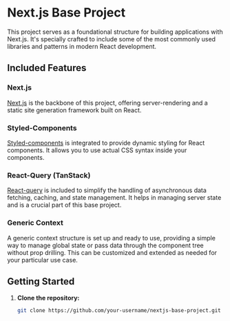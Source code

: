 # Next.js Base Project

This project serves as a foundational structure for building applications with Next.js. It's specially crafted to include some of the most commonly used libraries and patterns in modern React development.

## Included Features

### Next.js

[Next.js](https://nextjs.org/) is the backbone of this project, offering server-rendering and a static site generation framework built on React.

### Styled-Components

[Styled-components](https://styled-components.com/) is integrated to provide dynamic styling for React components. It allows you to use actual CSS syntax inside your components.

### React-Query (TanStack)

[React-query](https://react-query.tanstack.com/) is included to simplify the handling of asynchronous data fetching, caching, and state management. It helps in managing server state and is a crucial part of this base project.

### Generic Context

A generic context structure is set up and ready to use, providing a simple way to manage global state or pass data through the component tree without prop drilling. This can be customized and extended as needed for your particular use case.

## Getting Started

1. **Clone the repository:**
   ```bash
   git clone https://github.com/your-username/nextjs-base-project.git
